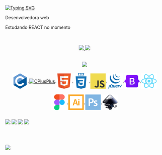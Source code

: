 <a href="https://git.io/typing-svg"><img src="https://readme-typing-svg.demolab.com?font=Fira+Code&duration=4000&pause=1000&color=D83B7D&width=435&lines=Oi%2C+eu+sou+a+Gabi" alt="Typing SVG" /></a>


<p>Desenvolvedora web<br></p>
<p>Estudando REACT no momento</p>
<br><br>


<div align="center">
  <a href="https://github.com/gabrielarib">
  <img height="165em" src="https://github-readme-stats.vercel.app/api?username=gabrielarib&show_icons=true&theme=radical"/>
  <img height="165em" src="https://github-readme-stats.vercel.app/api/top-langs/?username=gabrielarib&layout=compact&langs_count=7&theme=radical"/>
</div>

<br>

 <div style="display: inline_block"  align="center"><br>
  <img src="https://capsule-render.vercel.app/api?type=Cylinder&color=D83B7DFF&height=70&section=header&text=Tecnologias%20estudadas&fontSize=30&fontColor=D8D8D8FF&fontAlign=50&animation=fadeIn" />
  <br><br>
  <img align="center" alt="C" height="50" width="50" src="https://raw.githubusercontent.com/devicons/devicon/master/icons/c/c-original.svg">
  <img align="center" alt="CPlusPlus" height="50" width="50" src="https://cdn.jsdelivr.net/gh/devicons/devicon/icons/cplusplus/cplusplus-original.svg" />
  <img align="center" alt="HTML" height="50" width="50" src="https://raw.githubusercontent.com/devicons/devicon/master/icons/html5/html5-original.svg">
  <img align="center" alt="CSS" height="50" width="50" src="https://github.com/devicons/devicon/blob/master/icons/css3/css3-plain-wordmark.svg">  
  <img align="center" alt="JavaScript" height="50" width="50" src="https://raw.githubusercontent.com/devicons/devicon/master/icons/javascript/javascript-original.svg">
  <img align="center" alt="jQuery" height="50" width="50" src="https://raw.githubusercontent.com/devicons/devicon/1119b9f84c0290e0f0b38982099a2bd027a48bf1/icons/jquery/jquery-plain-wordmark.svg">
  <img align="center" alt="Boostrap" height="50" width="50" src="https://raw.githubusercontent.com/devicons/devicon/1119b9f84c0290e0f0b38982099a2bd027a48bf1/icons/bootstrap/bootstrap-original.svg">
  <img align="center" alt="React" height="50" width="50" src="https://raw.githubusercontent.com/devicons/devicon/1119b9f84c0290e0f0b38982099a2bd027a48bf1/icons/react/react-original.svg">
   <br><br>
   <img align="center" alt="Figma" height="50" width="50" src="https://raw.githubusercontent.com/devicons/devicon/1119b9f84c0290e0f0b38982099a2bd027a48bf1/icons/figma/figma-original.svg">
   <img align="center" alt="Illustrator" height="50" width="50" src="https://raw.githubusercontent.com/devicons/devicon/1119b9f84c0290e0f0b38982099a2bd027a48bf1/icons/illustrator/illustrator-line.svg">
   <img align="center" alt="Photoshop" height="50" width="50" src="https://raw.githubusercontent.com/devicons/devicon/1119b9f84c0290e0f0b38982099a2bd027a48bf1/icons/photoshop/photoshop-plain.svg">
   <img align="center" alt="Inkscape" height="50" width="50" src="https://raw.githubusercontent.com/devicons/devicon/1119b9f84c0290e0f0b38982099a2bd027a48bf1/icons/inkscape/inkscape-original.svg">

 </div>
   
## 
 

  <a align="left" href = "mailto: gabrielapereirar@hotmail.com"><img src="https://img.shields.io/badge/Microsoft_Outlook-0078D4?style=for-the-badge&logo=microsoft-outlook&logoColor=white" target="_blank"></a>
  <a align="left" href="https://www.instagram.com/gabi.pribeiro/" target="_blank"><img src="https://img.shields.io/badge/Instagram-E4405F?style=for-the-badge&logo=instagram&logoColor=white" target="_blank"></a>
  <a align="left" href="https://www.linkedin.com/in/gabriela-ribeiro-495b8a150/" target="_blank"><img src="https://img.shields.io/badge/-LinkedIn-%230077B5?style=for-the-badge&logo=linkedin&logoColor=white" target="_blank"></a> 
  <a align="left" href="https://api.whatsapp.com/send?phone=5511930340569" target="_blank"><img src="https://img.shields.io/badge/WhatsApp-25D366?style=for-the-badge&logo=whatsapp&logoColor=white" target="_blank"></a> 
  
  
  <br>
  <br>
  
  
 <div align="left">
 
  ![](https://komarev.com/ghpvc/?username=gabrielarib&color=blueviolet)
   

  </div>

